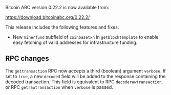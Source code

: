 Bitcoin ABC version 0.22.2 is now available from:

  <https://download.bitcoinabc.org/0.22.2/>

This release includes the following features and fixes:
 - New `minerfund` subfield of `coinbasetxn` in `getblocktemplate` to enable
   easy fetching of valid addresses for infrastructure funding.

RPC changes
-----------
The `gettransaction` RPC now accepts a third (boolean) argument `verbose`. If
set to `true`, a new `decoded` field will be added to the response containing
the decoded transaction. This field is equivalent to RPC `decoderawtransaction`,
or RPC `getrawtransaction` when `verbose` is passed.
